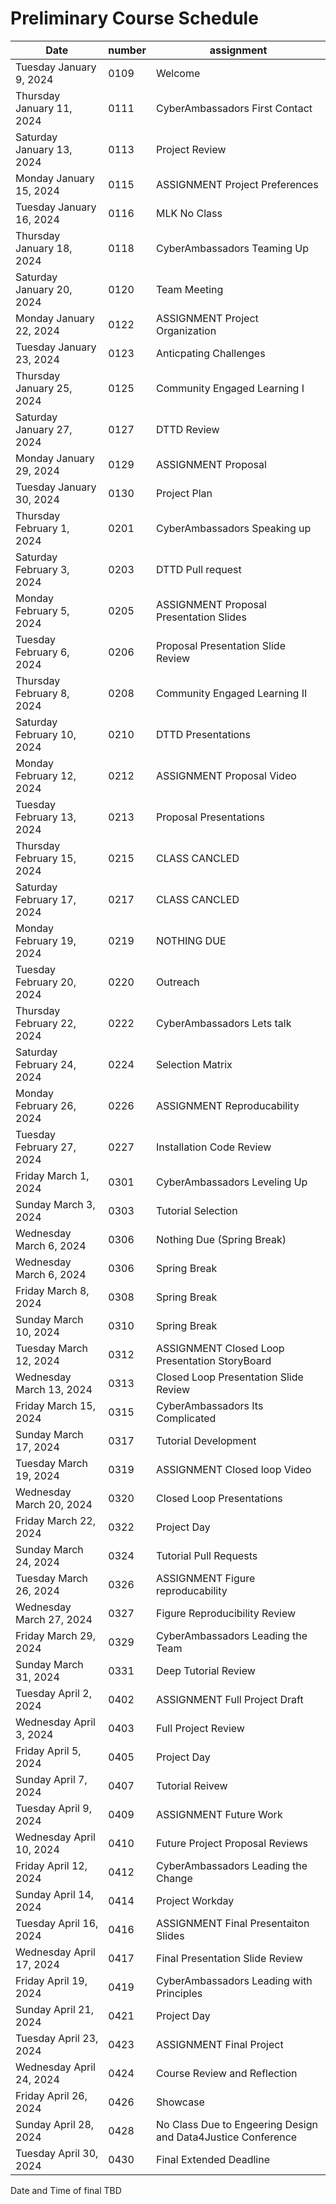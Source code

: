 # Preliminary Course Schedule  

| Date |  number | assignment |
|------|---------|------------|
| Tuesday January 9, 2024 | 0109 | Welcome |
| Thursday January 11, 2024 | 0111 | CyberAmbassadors First Contact |
| Saturday January 13, 2024 | 0113 | Project Review |
| Monday January 15, 2024 | 0115 | ASSIGNMENT Project Preferences |
| Tuesday January 16, 2024 | 0116 | MLK No Class |
| Thursday January 18, 2024 | 0118 | CyberAmbassadors Teaming Up |
| Saturday January 20, 2024 | 0120 | Team Meeting |
| Monday January 22, 2024 | 0122 | ASSIGNMENT Project Organization |
| Tuesday January 23, 2024 | 0123 | Anticpating Challenges |
| Thursday January 25, 2024 | 0125 | Community Engaged Learning I |
| Saturday January 27, 2024 | 0127 | DTTD Review |
| Monday January 29, 2024 | 0129 | ASSIGNMENT Proposal |
| Tuesday January 30, 2024 | 0130 | Project Plan |
| Thursday February 1, 2024 | 0201 | CyberAmbassadors Speaking up |
| Saturday February 3, 2024 | 0203 | DTTD Pull request |
| Monday February 5, 2024 | 0205 | ASSIGNMENT Proposal Presentation Slides |
| Tuesday February 6, 2024 | 0206 | Proposal Presentation Slide Review |
| Thursday February 8, 2024 | 0208 | Community Engaged Learning II |
| Saturday February 10, 2024 | 0210 | DTTD Presentations |
| Monday February 12, 2024 | 0212 | ASSIGNMENT Proposal Video |
| Tuesday February 13, 2024 | 0213 | Proposal Presentations |
| Thursday February 15, 2024 | 0215 | CLASS CANCLED |
| Saturday February 17, 2024 | 0217 | CLASS CANCLED |
| Monday February 19, 2024 | 0219 | NOTHING DUE |
| Tuesday February 20, 2024 | 0220 | Outreach |
| Thursday February 22, 2024 | 0222 | CyberAmbassadors Lets talk |
| Saturday February 24, 2024 | 0224 | Selection Matrix |
| Monday February 26, 2024 | 0226 | ASSIGNMENT Reproducability |
| Tuesday February 27, 2024 | 0227 | Installation Code Review |
| Friday March 1, 2024 | 0301 | CyberAmbassadors Leveling Up |
| Sunday March 3, 2024 | 0303 | Tutorial Selection |
| Wednesday March 6, 2024 | 0306 | Nothing Due (Spring Break) |
| Wednesday March 6, 2024 | 0306 | Spring Break |
| Friday March 8, 2024 | 0308 | Spring Break |
| Sunday March 10, 2024 | 0310 | Spring Break |
| Tuesday March 12, 2024 | 0312 | ASSIGNMENT Closed Loop Presentation StoryBoard |
| Wednesday March 13, 2024 | 0313 | Closed Loop Presentation Slide Review |
| Friday March 15, 2024 | 0315 | CyberAmbassadors Its Complicated |
| Sunday March 17, 2024 | 0317 | Tutorial Development |
| Tuesday March 19, 2024 | 0319 | ASSIGNMENT Closed loop Video |
| Wednesday March 20, 2024 | 0320 | Closed Loop Presentations |
| Friday March 22, 2024 | 0322 | Project Day |
| Sunday March 24, 2024 | 0324 | Tutorial Pull Requests |
| Tuesday March 26, 2024 | 0326 | ASSIGNMENT Figure reproducability |
| Wednesday March 27, 2024 | 0327 | Figure Reproducibility Review |
| Friday March 29, 2024 | 0329 | CyberAmbassadors Leading the Team |
| Sunday March 31, 2024 | 0331 | Deep Tutorial Review |
| Tuesday April 2, 2024 | 0402 | ASSIGNMENT Full Project Draft |
| Wednesday April 3, 2024 | 0403 | Full Project Review |
| Friday April 5, 2024 | 0405 | Project Day |
| Sunday April 7, 2024 | 0407 | Tutorial Reivew |
| Tuesday April 9, 2024 | 0409 | ASSIGNMENT Future Work |
| Wednesday April 10, 2024 | 0410 | Future Project Proposal Reviews |
| Friday April 12, 2024 | 0412 | CyberAmbassadors Leading the Change |
| Sunday April 14, 2024 | 0414 | Project Workday |
| Tuesday April 16, 2024 | 0416 | ASSIGNMENT Final Presentaiton Slides |
| Wednesday April 17, 2024 | 0417 | Final Presentation Slide Review |
| Friday April 19, 2024 | 0419 | CyberAmbassadors Leading with Principles |
| Sunday April 21, 2024 | 0421 | Project Day |
| Tuesday April 23, 2024 | 0423 | ASSIGNMENT Final Project |
| Wednesday April 24, 2024 | 0424 | Course Review and Reflection |
| Friday April 26, 2024 | 0426 | Showcase |
| Sunday April 28, 2024 | 0428 | No Class Due to Engeering Design and Data4Justice Conference |
| Tuesday April 30, 2024 | 0430 | Final Extended Deadline |

Date and Time of final TBD
